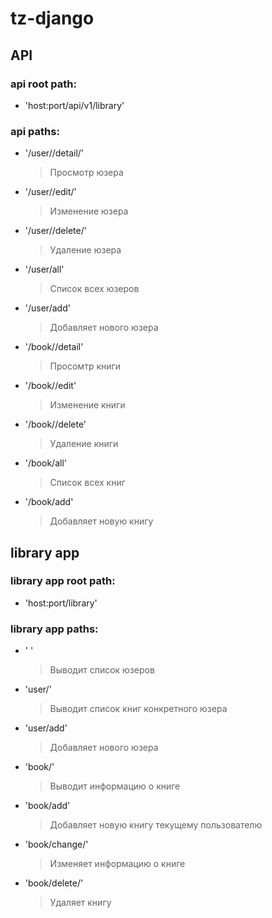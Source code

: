# tz-django
## API
### api root path:
* 'host:port/api/v1/library'

### api paths:
* '/user/<int>/detail/'
  > Просмотр юзера
* '/user/<int>/edit/'
  > Изменение юзера
* '/user/<int>/delete/'
  > Удаление юзера
* '/user/all'
  > Список всех юзеров
* '/user/add'
  > Добавляет нового юзера
* '/book/<int>/detail'
  > Просомтр книги
* '/book/<int>/edit'
  > Изменение книги
* '/book/<int>/delete'
  > Удаление книги
* '/book/all'
  > Список всех книг
* '/book/add'
  > Добавляет новую книгу
## library app
### library app root path:
* 'host:port/library'

### library app paths:
* ' '
  > Выводит список юзеров
* 'user/<user id>'
  > Выводит список книг конкретного юзера
* 'user/add'
  > Добавляет нового юзера
* 'book/<book id>'
  > Выводит информацию о книге
* 'book/add'
  > Добавляет новую книгу текущему пользователю
* 'book/change/<book id>'
  > Изменяет информацию о книге
* 'book/delete/<book id>'
  > Удаляет книгу
